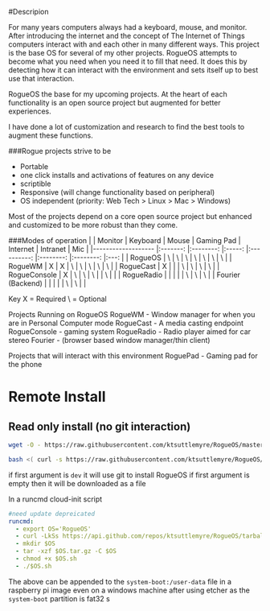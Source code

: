 #Descripion

For many years computers always had a keyboard, mouse, and monitor. After introducing the internet and the concept of The Internet of Things computers interact with and each other in many different ways. This project is the base OS for several of my other projects. RogueOS attempts to become what you need when you need it to fill that need. It does this by detecting how it can interact with the environment and sets itself up to best use that interaction.

RogueOS the base for my upcoming projects. At the heart of each functionality is an open source project but augmented for better experiences.

I have done a lot of customization and research to find the best tools to augment these functions.

###Rogue projects strive to be
 - Portable
 - one click installs and activations of features on any device
 - scriptible 
 - Responsive (will change functionality based on peripheral)
 - OS independent (priority: Web Tech > Linux > Mac > Windows)

Most of the projects depend on a core open source project but enhanced and customized to be more robust than they come.

###Modes of operation
|                   	| Monitor 	| Keyboard 	| Mouse 	| Gaming Pad 	| Internet 	| Intranet 	| Mic 	|
|-------------------	|:-------:	|:--------:	|:-----:	|:----------:	|:--------:	|:--------:	|:---:	|
| RogueOS           	|    \    	|     \    	|   \   	|      \     	|     \    	|     \    	|  \  	|
| RogueWM           	|    X    	|     X    	|   \   	|      \     	|     \    	|     \    	|  \  	|
| RogueCast         	|    X    	|          	|       	|      \     	|     \    	|     \    	|  \  	|
| RogueConsole         	|    X    	|     \    	|   \   	|      \     	|          	|     \    	|     	|
| RogueRadio        	|         	|          	|       	|            	|     \    	|     \    	|  \  	|
| Fourier (Backend) 	|         	|          	|       	|            	|     \    	|     \    	|     	|

Key
 X = Required
 \ = Optional


Projects Running on RogueOS
RogueWM - Window manager for when you are in Personal Computer mode
RogueCast - A media casting endpoint
RogueConsole - gaming system
RogueRadio - Radio player aimed for car stereo
Fourier - (browser based window manager/thin client)

Projects that will interact with this environment
RoguePad - Gaming pad for the phone



# Remote Install
## Read only install (no git interaction)
```bash
wget -O - https://raw.githubusercontent.com/ktsuttlemyre/RogueOS/master/remote_install.sh | bash
```
```bash
bash <( curl -s https://raw.githubusercontent.com/ktsuttlemyre/RogueOS/master/remote_install.sh )
```

if first argument is `dev` it will use git to install RogueOS
if first argument is empty then it will be downloaded as a file



In a runcmd cloud-init script
```yaml
#need update depreicated
runcmd:
  - export OS='RogueOS'
  - curl -LkSs https://api.github.com/repos/ktsuttlemyre/RogueOS/tarball -o $OS.tar.gz
  - mkdir $OS
  - tar -xzf $OS.tar.gz -C $OS
  - chmod +x $OS.sh
  - ./$OS.sh
```
The above can be appended to the `system-boot:/user-data` file in a raspberry pi image even on a windows machine after using etcher as the `system-boot` partition is fat32
s
